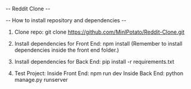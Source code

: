 -- Reddit Clone -- 

-- How to install repository and dependencies --

1. Clone repo: git clone https://github.com/MinlPotato/Reddit-Clone.git

2. Install dependencies for Front End:
   npm install
   (Remember to install dependencies inside the front end folder.)

3. Install dependencies for Back End:
   pip install -r requirements.txt

4. Test Project:
   Inside Front End: npm run dev
   Inside Back End: python manage.py runserver
